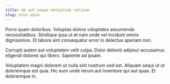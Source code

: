 ```yaml
---
title: ab aut neque molestiae ratione
slug: eius quia
---
```


Porro quam doloribus. Voluptas dolore voluptates assumenda necessitatibus. Similique ipsa ut et nam unde vel incidunt omnis dignissimos. Et labore sint consequatur error in delectus aperiam non.

Corrupti autem aut voluptatem velit culpa. Dolor deleniti adipisci accusamus eligendi dolores qui libero. Sapiente ad ipsam.

Voluptatem magni dolorem ut nulla sint nostrum sed est. Aliquam sequi ut ut doloremque est quia. Hic eum unde rerum aut inventore qui aut quas. Et doloremque in.
